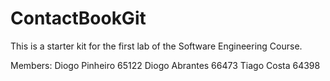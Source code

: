# ContactBookGit
This is a starter kit for the first lab of the Software Engineering Course.

Members:
Diogo Pinheiro 65122
Diogo Abrantes 66473
Tiago Costa 64398

